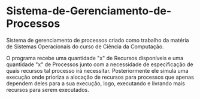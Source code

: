 # Sistema-de-Gerenciamento-de-Processos
Sistema de gerenciamento de processos criado como trabalho da matéria de Sistemas Operacionais do curso de Ciência da Computação.

  O programa recebe uma quantidade "x" de Recursos disponíveis e uma quantidade "x" de Processos junto com a necessidade de
especificação de quais recursos tal processo irá necessitar.
  Posteriormente ele simula uma execução onde prioriza a alocação de recursos para processos que apenas dependem deles para a sua
execução, logo, executando e livrando mais recursos para serem executados.

